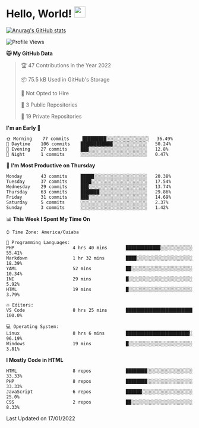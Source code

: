 
# Hello, World! <img src="https://raw.githubusercontent.com/MartinHeinz/MartinHeinz/master/wave.gif" width="30px">

[![Anurag's GitHub stats](https://github-readme-stats.vercel.app/api?username=ilismarque&count_private=true&show_icons=true&theme=dracula)](https://github.com/anuraghazra/github-readme-stats)

<!--START_SECTION:waka-->
![Profile Views](http://img.shields.io/badge/Profile%20Views-70-blue)

**🐱 My GitHub Data** 

> 🏆 47 Contributions in the Year 2022
 > 
> 📦 75.5 kB Used in GitHub's Storage 
 > 
> 🚫 Not Opted to Hire
 > 
> 📜 3 Public Repositories 
 > 
> 🔑 19 Private Repositories  
 > 
**I'm an Early 🐤** 

```text
🌞 Morning    77 commits     █████████░░░░░░░░░░░░░░░░   36.49% 
🌆 Daytime    106 commits    ████████████░░░░░░░░░░░░░   50.24% 
🌃 Evening    27 commits     ███░░░░░░░░░░░░░░░░░░░░░░   12.8% 
🌙 Night      1 commits      ░░░░░░░░░░░░░░░░░░░░░░░░░   0.47%

```
📅 **I'm Most Productive on Thursday** 

```text
Monday       43 commits     █████░░░░░░░░░░░░░░░░░░░░   20.38% 
Tuesday      37 commits     ████░░░░░░░░░░░░░░░░░░░░░   17.54% 
Wednesday    29 commits     ███░░░░░░░░░░░░░░░░░░░░░░   13.74% 
Thursday     63 commits     ███████░░░░░░░░░░░░░░░░░░   29.86% 
Friday       31 commits     ███░░░░░░░░░░░░░░░░░░░░░░   14.69% 
Saturday     5 commits      ░░░░░░░░░░░░░░░░░░░░░░░░░   2.37% 
Sunday       3 commits      ░░░░░░░░░░░░░░░░░░░░░░░░░   1.42%

```


📊 **This Week I Spent My Time On** 

```text
⌚︎ Time Zone: America/Cuiaba

💬 Programming Languages: 
PHP                      4 hrs 40 mins       █████████████░░░░░░░░░░░░   55.41% 
Markdown                 1 hr 32 mins        ████░░░░░░░░░░░░░░░░░░░░░   18.39% 
YAML                     52 mins             ██░░░░░░░░░░░░░░░░░░░░░░░   10.34% 
INI                      29 mins             █░░░░░░░░░░░░░░░░░░░░░░░░   5.92% 
HTML                     19 mins             █░░░░░░░░░░░░░░░░░░░░░░░░   3.79%

🔥 Editors: 
VS Code                  8 hrs 25 mins       █████████████████████████   100.0%

💻 Operating System: 
Linux                    8 hrs 6 mins        ████████████████████████░   96.19% 
Windows                  19 mins             █░░░░░░░░░░░░░░░░░░░░░░░░   3.81%

```

**I Mostly Code in HTML** 

```text
HTML                     8 repos             ████████░░░░░░░░░░░░░░░░░   33.33% 
PHP                      8 repos             ████████░░░░░░░░░░░░░░░░░   33.33% 
JavaScript               6 repos             ██████░░░░░░░░░░░░░░░░░░░   25.0% 
CSS                      2 repos             ██░░░░░░░░░░░░░░░░░░░░░░░   8.33%

```



 Last Updated on 17/01/2022
<!--END_SECTION:waka-->

<!--
**ilismarque/ilismarque** is a ✨ _special_ ✨ repository because its `README.md` (this file) appears on your GitHub profile.

Here are some ideas to get you started:

- 🔭 I’m currently working on ...
- 🌱 I’m currently learning ...
- 👯 I’m looking to collaborate on ...
- 🤔 I’m looking for help with ...
- 💬 Ask me about ...
- 📫 How to reach me: ...
- 😄 Pronouns: ...
- ⚡ Fun fact: ...
-->
